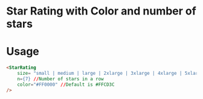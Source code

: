 # Star Rating with Color and number of stars

# Usage

```HTML
<StarRating 
    size= "small | medium | large | 2xlarge | 3xlarge | 4xlarge | 5xlarge"   //Default is small
    n={7} //Number of stars in a row
    color="#FF0000" //Default is #FFCD3C
/>
```
